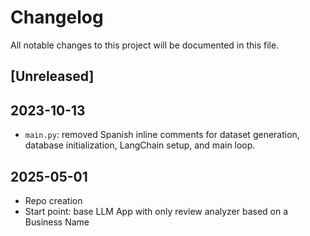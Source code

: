 # Changelog

All notable changes to this project will be documented in this file.

## [Unreleased]

## 2023-10-13
- `main.py`: removed Spanish inline comments for dataset generation, database initialization, LangChain setup, and main loop.

## 2025-05-01
- Repo creation
- Start point: base LLM App with only review analyzer based on a Business Name
